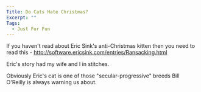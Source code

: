 ```yaml
---
Title: Do Cats Hate Christmas?
Excerpt: ""
Tags:
  - Just For Fun
---
```

<p>If you haven&#39;t read about Eric Sink&#39;s anti-Christmas kitten then you need to read this - <a href="http://software.ericsink.com/entries/Ransacking.html" title="http://software.ericsink.com/entries/Ransacking.html">http://software.ericsink.com/entries/Ransacking.html</a></p><p>Eric&#39;s story had my wife and I in stitches. </p><p>Obviously Eric&#39;s cat is one of those &quot;secular-progressive&quot; breeds Bill O&#39;Reilly is always warning us about. </p>